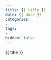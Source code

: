 ```yaml
---
title: {{ title }}
date: {{ date }}
categories:
- 
tags:
- 
hidden: false
---
```


 {{ title }}

<!-- more -->


